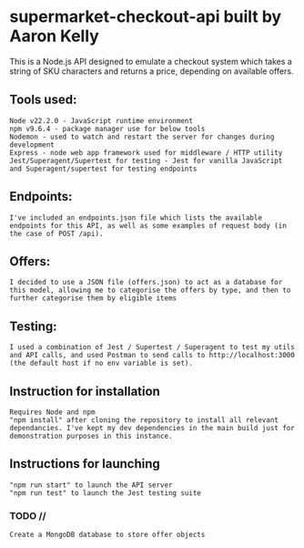 # supermarket-checkout-api built by Aaron Kelly
This is a Node.js API designed to emulate a checkout system which takes a string of SKU characters and returns a price, depending on available offers.

## Tools used:
    Node v22.2.0 - JavaScript runtime environment
    npm v9.6.4 - package manager use for below tools
    Nodemon - used to watch and restart the server for changes during development 
    Express - node web app framework used for middleware / HTTP utility
    Jest/Superagent/Supertest for testing - Jest for vanilla JavaScript and Superagent/supertest for testing endpoints

## Endpoints:
    I've included an endpoints.json file which lists the available endpoints for this API, as well as some examples of request body (in the case of POST /api).

## Offers:
    I decided to use a JSON file (offers.json) to act as a database for this model, allowing me to categorise the offers by type, and then to further categorise them by eligible items

## Testing:
    I used a combination of Jest / Supertest / Superagent to test my utils and API calls, and used Postman to send calls to http://localhost:3000 (the default host if no env variable is set).

## Instruction for installation
    Requires Node and npm
    "npm install" after cloning the repository to install all relevant dependancies. I've kept my dev dependencies in the main build just for demonstration purposes in this instance.

## Instructions for launching
    "npm run start" to launch the API server
    "npm run test" to launch the Jest testing suite


### TODO // 
    Create a MongoDB database to store offer objects